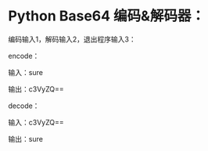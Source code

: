# Python Base64 编码&解码器：

编码输入1，解码输入2，退出程序输入3：

encode：

输入：sure

输出：c3VyZQ==

decode：

输入：c3VyZQ==

输出：sure
